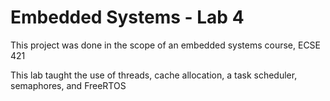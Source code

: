 # Embedded Systems - Lab 4

This project was done in the scope of an embedded systems course, ECSE 421

This lab taught the use of threads, cache allocation, a task scheduler, semaphores, and FreeRTOS
